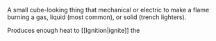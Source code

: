 A small cube-looking thing that mechanical or electric to make a flame burning a gas, liquid (most common), or solid (trench lighters).

Produces enough heat to [[Ignition|ignite]] the 